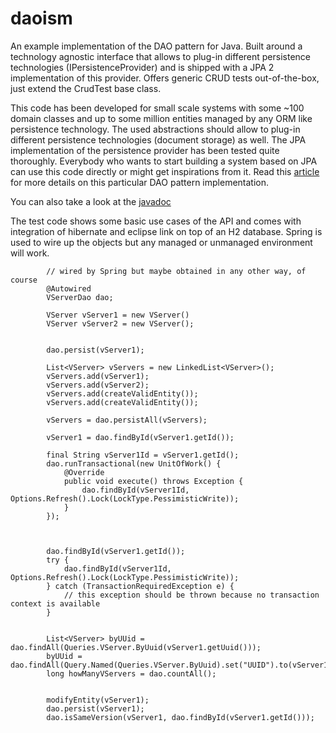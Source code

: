 daoism
======

An example implementation of the DAO pattern for Java. Built around a technology agnostic interface
that allows to plug-in different persistence technologies (IPersistenceProvider) and is shipped with
a JPA 2 implementation of this provider. Offers generic CRUD tests out-of-the-box, just extend the CrudTest
base class.

This code has been developed for small scale systems with some ~100 domain classes and up to some million
entities managed by any ORM like persistence technology. The used abstractions should allow to plug-in different
persistence technologies (document storage) as well. The JPA implementation of the persistence provider has
been tested quite thoroughly. Everybody who wants to start building a system based on JPA can use this
code directly or might get inspirations from it. Read this [article](http://codeblock.engio.net/?p=180) for
more details on this particular DAO pattern implementation.

You can also take a look at the [javadoc](http://bennidi.github.io/daoism)

The test code shows some basic use cases of the API and comes with integration of hibernate and eclipse link
on top of an H2 database. Spring is used to wire up the objects but any managed or unmanaged environment
will work.

```
        // wired by Spring but maybe obtained in any other way, of course
        @Autowired
        VServerDao dao;

        VServer vServer1 = new VServer()
        VServer vServer2 = new VServer();


        dao.persist(vServer1);

        List<VServer> vServers = new LinkedList<VServer>();
        vServers.add(vServer1);
        vServers.add(vServer2);
        vServers.add(createValidEntity());
        vServers.add(createValidEntity());

        vServers = dao.persistAll(vServers);

        vServer1 = dao.findById(vServer1.getId());

        final String vServer1Id = vServer1.getId();
        dao.runTransactional(new UnitOfWork() {
            @Override
            public void execute() throws Exception {
                dao.findById(vServer1Id, Options.Refresh().Lock(LockType.PessimisticWrite));
            }
        });



        dao.findById(vServer1.getId());
        try {
            dao.findById(vServer1Id, Options.Refresh().Lock(LockType.PessimisticWrite));
        } catch (TransactionRequiredException e) {
            // this exception should be thrown because no transaction context is available
        }


        List<VServer> byUUid = dao.findAll(Queries.VServer.ByUuid(vServer1.getUuid()));
        byUUid = dao.findAll(Query.Named(Queries.VServer.ByUuid).set("UUID").to(vServer1.getUuid()));
        long howManyVServers = dao.countAll();


        modifyEntity(vServer1);
        dao.persist(vServer1);
        dao.isSameVersion(vServer1, dao.findById(vServer1.getId()));
